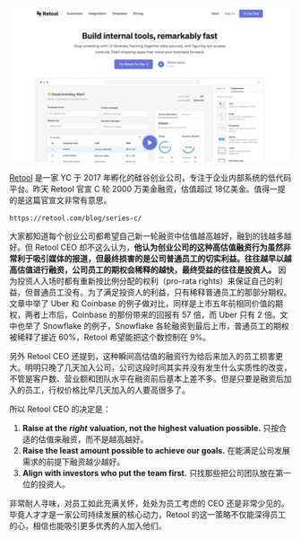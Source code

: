 
![img](/static/s1/1/retool.png)

[Retool](https://retool.com/) 是一家 YC 于 2017 年孵化的硅谷创业公司，专注于企业内部系统的低代码平台。昨天 Retool 官宣 C 轮 2000 万美金融资，估值超过 18亿美金。值得一提的是这篇官宣文非常有意思。

```urlpreview
https://retool.com/blog/series-c/
```


大家都知道每个创业公司都希望自己新一轮融资中估值越高越好，融到的钱越多越好。但 Retool CEO 却不这么认为，**他认为创业公司的这种高估值融资行为虽然非常利于吸引媒体的报道，但最终损害的是公司普通员工的切实利益。往往越早以越高估值进行融资，公司员工的期权会稀释的越快，最终受益的往往是投资人。** 因为投资人入场时都有重新按比例分配的权利（pro-rata rights）来保证自己的利益，但普通员工没有。为了满足投资人的利益，只有稀释普通员工的那部分期权。文章中举了 Uber 和 Coinbase 的例子做对比，同样是上市五年前相同价值的期权，两者上市后，Coinbase 的那份带来的回报有 57 倍，而 Uber 只有 2 倍。文中也举了 Snowflake 的例子，Snowflake 各轮融资到最后上市，普通员工的期权被稀释了接近 60%，Retool 希望能把这个数控制在 9%。

另外 Retool CEO 还提到，这种瞬间高估值的融资行为给后来加入的员工损害更大。明明只晚了几天加入公司，公司这段时间其实并没有发生什么实质性的改变，不管是客户数、营业额和团队水平在融资前后基本上差不多。但是只要是融资后加入的员工，行权价格比早几天加入的人要高很多了。

所以 Retool CEO 的决定是：

1. **Raise at the** ***right*** **valuation, not the highest valuation possible.** 只按合适的估值来融资，而不是越高越好。
2. **Raise the least amount possible to achieve our goals.** 在能满足公司发展需求的前提下融资越少越好。
3. **Align with investors who put the team first.** 只找那些把公司团队放在第一位的投资人。

非常耐人寻味，对员工如此充满关怀，处处为员工考虑的 CEO 还是非常少见的。毕竟人才才是一家公司持续发展的核心动力，Retool 的这一策略不仅能深得员工的心，相信也能吸引更多优秀的人加入他们。
